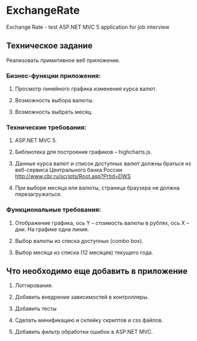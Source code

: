 # ExchangeRate
Exchange Rate - test ASP.NET MVC 5 application for job interview

## Техническое задание

Реализовать примитивное веб приложение.

### Бизнес-функции приложения:

1. Просмотр линейного графика изменения курса валют.

2. Возможность выбора валюты.

3. Возможность выбрать месяц.

### Технические требования:

1. ASP.NET MVC 5.

2. Библиотека для построения графиков – highcharts.js.

3. Данные курса валют и список доступных валют должны браться из веб-сервиса Центрального банка России http://www.cbr.ru/scripts/Root.asp?Prtid=DWS

4. При выборе месяца или валюты, страница браузера не должна перезагружаться.

### Функциональные требования:

1. Отображение графика, ось Y – стоимость валюты в рублях, ось X – дни. На графике одна линия.

2. Выбор валюты из списка доступных (combo box).

3. Выбор месяца из списка (12 месяцев) текущего года.

## Что необходимо еще добавить в приложение

1. Логгирование.

2. Добавить внедрение зависимостей в контроллеры.

3. Добавить тесты

4. Сделать минификацию и склейку скриптов и css файлов.

5. Добавить фильтр обработки ошибок в ASP.NET MVC.
